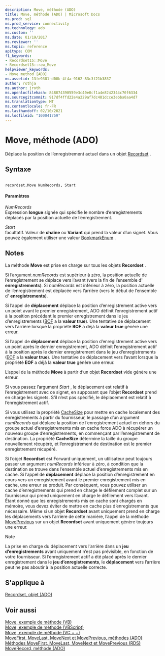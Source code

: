 ```yaml
---
description: Move, méthode (ADO)
title: Move, méthode (ADO) | Microsoft Docs
ms.prod: sql
ms.prod_service: connectivity
ms.technology: ado
ms.custom: ''
ms.date: 01/19/2017
ms.reviewer: ''
ms.topic: reference
apitype: COM
f1_keywords:
- Recordset15::Move
- Recordset15::raw_Move
helpviewer_keywords:
- Move method [ADO]
ms.assetid: 13fe9381-d00b-4f4a-9162-83c3f21b3837
author: rothja
ms.author: jroth
ms.openlocfilehash: 848074390559e3c40e0cf1a4e8242344c70f6334
ms.sourcegitcommit: 917df4ffd22e4a229af7dc481dcce3ebba0aa4d7
ms.translationtype: MT
ms.contentlocale: fr-FR
ms.lasthandoff: 02/10/2021
ms.locfileid: "100041759"
---
```

# <a name="move-method-ado"></a>Move, méthode (ADO)
Déplace la position de l’enregistrement actuel dans un objet [Recordset](./recordset-object-ado.md) .  
  
## <a name="syntax"></a>Syntaxe  
  
```  
  
recordset.Move NumRecords, Start  
```  
  
#### <a name="parameters"></a>Paramètres  
 *NumRecords*  
 Expression **longue** signée qui spécifie le nombre d’enregistrements déplacés par la position actuelle de l’enregistrement.  
  
 *Start*  
 facultatif. Valeur de **chaîne** ou **Variant** qui prend la valeur d’un signet. Vous pouvez également utiliser une valeur [BookmarkEnum](./bookmarkenum.md) .  
  
## <a name="remarks"></a>Notes  
 La méthode **Move** est prise en charge sur tous les objets **Recordset** .  
  
 Si l’argument *numRecords* est supérieur à zéro, la position actuelle de l’enregistrement se déplace vers l’avant (vers la fin de l’ensemble d' **enregistrements**). Si *numRecords* est inférieur à zéro, la position actuelle de l’enregistrement est déplacée vers l’arrière (vers le début de l’ensemble d' **enregistrements**).  
  
 Si l’appel de **déplacement** déplace la position d’enregistrement active vers un point avant le premier enregistrement, ADO définit l’enregistrement actif à la position précédant le premier enregistrement dans le jeu d’enregistrements ([BOF](./bof-eof-properties-ado.md) a la **valeur true**). Une tentative de déplacement vers l’arrière lorsque la propriété **BOF** a déjà la **valeur true** génère une erreur.  
  
 Si l’appel de **déplacement** déplace la position d’enregistrement active vers un point après le dernier enregistrement, ADO définit l’enregistrement actif à la position après le dernier enregistrement dans le jeu d’enregistrements ([EOF](./bof-eof-properties-ado.md) a la **valeur true**). Une tentative de déplacement vers l’avant lorsque la propriété **EOF** a déjà la **valeur true** génère une erreur.  
  
 L’appel de la méthode **Move** à partir d’un objet **Recordset** vide génère une erreur.  
  
 Si vous passez l’argument *Start* , le déplacement est relatif à l’enregistrement avec ce signet, en supposant que l’objet **Recordset** prend en charge les signets. S’il n’est pas spécifié, le déplacement est relatif à l’enregistrement actif.  
  
 Si vous utilisez la propriété [CacheSize](./cachesize-property-ado.md) pour mettre en cache localement des enregistrements à partir du fournisseur, le passage d’un argument *numRecords* qui déplace la position de l’enregistrement actuel en dehors du groupe actuel d’enregistrements mis en cache force ADO à récupérer un nouveau groupe d’enregistrements, en commençant par l’enregistrement de destination. La propriété **CacheSize** détermine la taille du groupe nouvellement récupéré, et l’enregistrement de destination est le premier enregistrement récupéré.  
  
 Si l’objet **Recordset** est Forward uniquement, un utilisateur peut toujours passer un argument *numRecords* inférieur à zéro, à condition que la destination se trouve dans l’ensemble actuel d’enregistrements mis en cache. Si l’appel de **déplacement** déplace la position d’enregistrement en cours vers un enregistrement avant le premier enregistrement mis en cache, une erreur se produit. Par conséquent, vous pouvez utiliser un cache d’enregistrements qui prend en charge le défilement complet sur un fournisseur qui prend uniquement en charge le défilement vers l’avant. Étant donné que les enregistrements mis en cache sont chargés en mémoire, vous devez éviter de mettre en cache plus d’enregistrements que nécessaire. Même si un objet **Recordset** avant uniquement prend en charge les déplacements vers l’arrière de cette manière, l’appel de la méthode [MovePrevious](./movefirst-movelast-movenext-and-moveprevious-methods-ado.md) sur un objet **Recordset** avant uniquement génère toujours une erreur.  
  
> [!NOTE]
>  La prise en charge du déplacement vers l’arrière dans un **jeu d’enregistrements** avant uniquement n’est pas prévisible, en fonction de votre fournisseur. Si l’enregistrement actif a été placé après le dernier enregistrement dans le **jeu d’enregistrements**, le **déplacement** vers l’arrière peut ne pas aboutir à la position actuelle correcte.  
  
## <a name="applies-to"></a>S'applique à  
 [Recordset, objet (ADO)](./recordset-object-ado.md)  
  
## <a name="see-also"></a>Voir aussi  
 [Move, exemple de méthode (VB)](./move-method-example-vb.md)   
 [Move, exemple de méthode (VBScript)](./move-method-example-vbscript.md)   
 [Move, exemple de méthode (VC + +)](./move-method-example-vc.md)   
 [MoveFirst, MoveLast, MoveNext et MovePrevious, méthodes (ADO)](./movefirst-movelast-movenext-and-moveprevious-methods-ado.md)   
 [Méthodes MoveFirst, MoveLast, MoveNext et MovePrevious (RDS)](../rds-api/movefirst-movelast-movenext-and-moveprevious-methods-rds.md)   
 [MoveRecord, méthode (ADO)](./moverecord-method-ado.md)